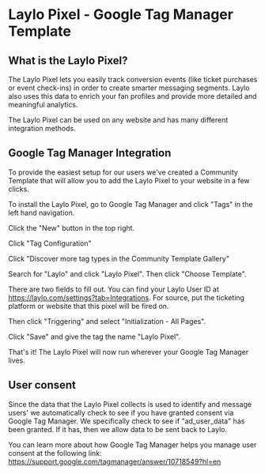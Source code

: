 # Laylo Pixel - Google Tag Manager Template

## What is the Laylo Pixel?

The Laylo Pixel lets you easily track conversion events (like ticket purchases or event check-ins) in order to create smarter messaging segments. Laylo also uses this data to enrich your fan profiles and provide more detailed and meaningful analytics.

The Laylo Pixel can be used on any website and has many different integration methods.

## Google Tag Manager Integration

To provide the easiest setup for our users we've created a Community Template that will allow you to add the Laylo Pixel to your website in a few clicks.

To install the Laylo Pixel, go to Google Tag Manager and click "Tags" in the left hand navigation.

Click the "New" button in the top right.

Click "Tag Configuration"

Click "Discover more tag types in the Community Template Gallery"

Search for "Laylo" and click "Laylo Pixel". Then click "Choose Template".

There are two fields to fill out. You can find your Laylo User ID at https://laylo.com/settings?tab=Integrations. For source, put the ticketing platform or website that this pixel will be fired on.

Then click "Triggering" and select "Initialization - All Pages".

Click "Save" and give the tag the name "Laylo Pixel".

That's it! The Laylo Pixel will now run wherever your Google Tag Manager lives.

## User consent

Since the data that the Laylo Pixel collects is used to identify and message users' we automatically check to see if you have granted consent via Google Tag Manager. We specifically check to see if "ad_user_data" has been granted. If it has, then we allow data to be sent back to Laylo.

You can learn more about how Google Tag Manager helps you manage user consent at the following link: https://support.google.com/tagmanager/answer/10718549?hl=en
